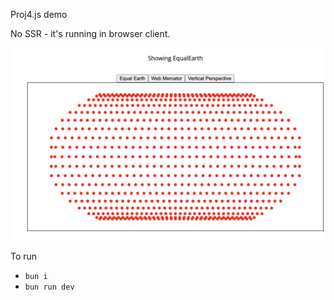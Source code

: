 Proj4.js demo

No SSR - it's running in browser client.



![Cover Image](./cover.png)

To run
- `bun i`
- `bun run dev`